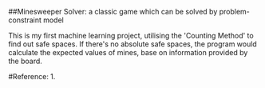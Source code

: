 ##Minesweeper Solver: a classic game which can be solved by problem-constraint model

This is my first machine learning project, utilising the 'Counting Method' to find out safe spaces. If there's no absolute safe spaces, the program would calculate the expected values of mines, base on information provided by the board.




#Reference:
1. 
